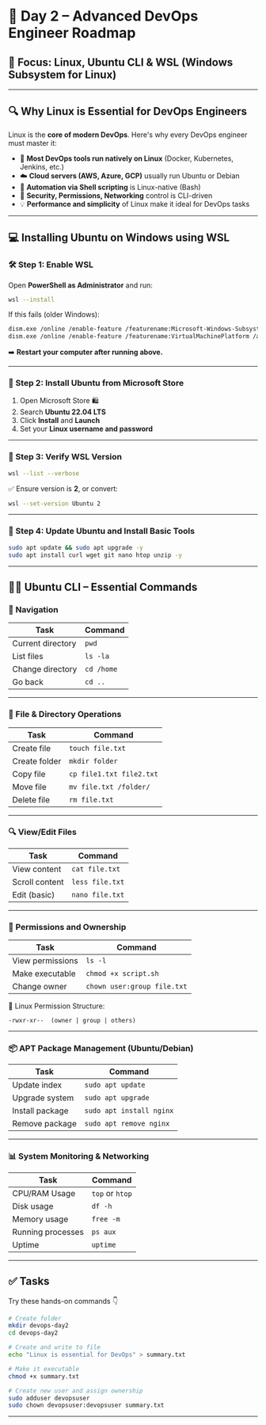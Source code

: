 
# 🚀 Day 2 – Advanced DevOps Engineer Roadmap

## 🧠 Focus: Linux, Ubuntu CLI & WSL (Windows Subsystem for Linux)

---

## 🔍 Why Linux is Essential for DevOps Engineers

Linux is the **core of modern DevOps**. Here's why every DevOps engineer must master it:

- 🐧 **Most DevOps tools run natively on Linux** (Docker, Kubernetes, Jenkins, etc.)
- ☁️ **Cloud servers (AWS, Azure, GCP)** usually run Ubuntu or Debian
- 🔧 **Automation via Shell scripting** is Linux-native (Bash)
- 🔐 **Security, Permissions, Networking** control is CLI-driven
- 💡 **Performance and simplicity** of Linux make it ideal for DevOps tasks

---

## 💻 Installing Ubuntu on Windows using WSL

### 🛠️ Step 1: Enable WSL

Open **PowerShell as Administrator** and run:

```bash
wsl --install
````

If this fails (older Windows):

```bash
dism.exe /online /enable-feature /featurename:Microsoft-Windows-Subsystem-Linux /all /norestart
dism.exe /online /enable-feature /featurename:VirtualMachinePlatform /all /norestart
```

➡️ **Restart your computer after running above.**

---

### 🏬 Step 2: Install Ubuntu from Microsoft Store

1. Open Microsoft Store 🛍️
2. Search **Ubuntu 22.04 LTS**
3. Click **Install** and **Launch**
4. Set your **Linux username and password**

---

### 🧪 Step 3: Verify WSL Version

```bash
wsl --list --verbose
```

✅ Ensure version is **2**, or convert:

```bash
wsl --set-version Ubuntu 2
```

---

### 🔄 Step 4: Update Ubuntu and Install Basic Tools

```bash
sudo apt update && sudo apt upgrade -y
sudo apt install curl wget git nano htop unzip -y
```

---

## 🧑‍💻 Ubuntu CLI – Essential Commands

### 📂 Navigation

| Task              | Command    |
| ----------------- | ---------- |
| Current directory | `pwd`      |
| List files        | `ls -la`   |
| Change directory  | `cd /home` |
| Go back           | `cd ..`    |

---

### 📝 File & Directory Operations

| Task          | Command                  |
| ------------- | ------------------------ |
| Create file   | `touch file.txt`         |
| Create folder | `mkdir folder`           |
| Copy file     | `cp file1.txt file2.txt` |
| Move file     | `mv file.txt /folder/`   |
| Delete file   | `rm file.txt`            |

---

### 🔍 View/Edit Files

| Task           | Command         |
| -------------- | --------------- |
| View content   | `cat file.txt`  |
| Scroll content | `less file.txt` |
| Edit (basic)   | `nano file.txt` |

---

### 🔐 Permissions and Ownership

| Task             | Command                     |
| ---------------- | --------------------------- |
| View permissions | `ls -l`                     |
| Make executable  | `chmod +x script.sh`        |
| Change owner     | `chown user:group file.txt` |

🧮 Linux Permission Structure:

```
-rwxr-xr--  (owner | group | others)
```

---

### 📦 APT Package Management (Ubuntu/Debian)

| Task            | Command                  |
| --------------- | ------------------------ |
| Update index    | `sudo apt update`        |
| Upgrade system  | `sudo apt upgrade`       |
| Install package | `sudo apt install nginx` |
| Remove package  | `sudo apt remove nginx`  |

---

### 📊 System Monitoring & Networking

| Task              | Command         |
| ----------------- | --------------- |
| CPU/RAM Usage     | `top` or `htop` |
| Disk usage        | `df -h`         |
| Memory usage      | `free -m`       |
| Running processes | `ps aux`        |
| Uptime            | `uptime`        |

---

## ✅  Tasks

Try these hands-on commands 👇

```bash
# Create folder
mkdir devops-day2
cd devops-day2

# Create and write to file
echo "Linux is essential for DevOps" > summary.txt

# Make it executable
chmod +x summary.txt

# Create new user and assign ownership
sudo adduser devopsuser
sudo chown devopsuser:devopsuser summary.txt
```

---

